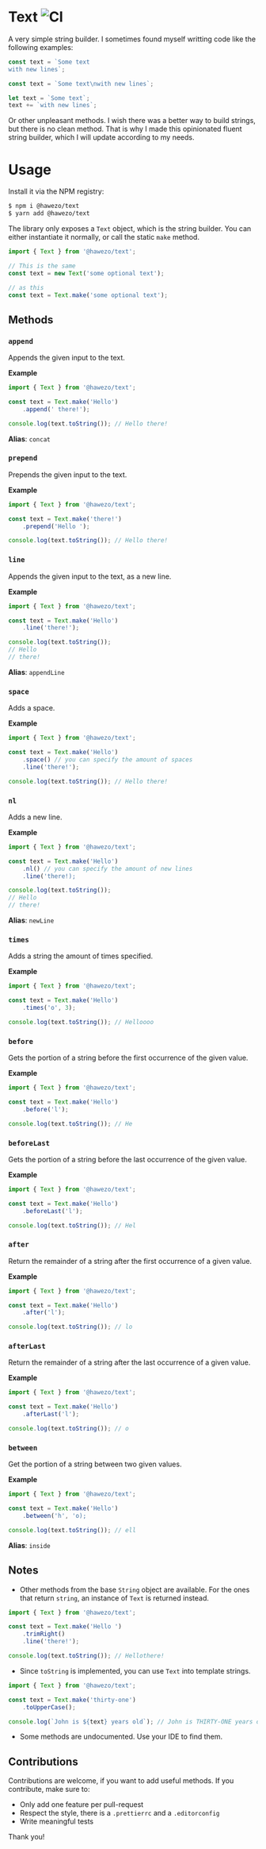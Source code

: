 # Text ![CI](https://github.com/hawezo/text/workflows/CI/badge.svg)

A very simple string builder. I sometimes found myself writting code like the following examples:

```js
const text = `Some text
with new lines`;
```

```js
const text = `Some text\nwith new lines`;
```

```js
let text = `Some text`;
text += `with new lines`;
```

Or other unpleasant methods. I wish there was a better way to build strings, but there is no clean method. That is why I made this opinionated fluent string builder, which I will update according to my needs.

# Usage

Install it via the NPM registry:

```bash
$ npm i @hawezo/text
$ yarn add @hawezo/text
```

The library only exposes a `Text` object, which is the string builder. You can either instantiate it normally, or call the static `make` method.

```js
import { Text } from '@hawezo/text';

// This is the same
const text = new Text('some optional text');

// as this
const text = Text.make('some optional text');
```

## Methods

### `append`

Appends the given input to the text.

**Example**

```js
import { Text } from '@hawezo/text';

const text = Text.make('Hello')
    .append(' there!');

console.log(text.toString()); // Hello there!
```

**Alias**: `concat`

### `prepend`

Prepends the given input to the text.

**Example**

```js
import { Text } from '@hawezo/text';

const text = Text.make('there!')
    .prepend('Hello ');

console.log(text.toString()); // Hello there!
```


### `line`

Appends the given input to the text, as a new line.

**Example**

```js
import { Text } from '@hawezo/text';

const text = Text.make('Hello')
    .line('there!');

console.log(text.toString()); 
// Hello
// there!
```

**Alias**: `appendLine`


### `space`

Adds a space.

**Example**

```js
import { Text } from '@hawezo/text';

const text = Text.make('Hello')
    .space() // you can specify the amount of spaces
    .line('there!');

console.log(text.toString()); // Hello there!
```


### `nl`

Adds a new line.

**Example**

```js
import { Text } from '@hawezo/text';

const text = Text.make('Hello')
    .nl() // you can specify the amount of new lines
    .line('there!);

console.log(text.toString()); 
// Hello
// there!
```

**Alias**: `newLine`


### `times`

Adds a string the amount of times specified.

**Example**

```js
import { Text } from '@hawezo/text';

const text = Text.make('Hello')
    .times('o', 3);

console.log(text.toString()); // Helloooo
```


### `before`

Gets the portion of a string before the first occurrence of the given value.

**Example**

```js
import { Text } from '@hawezo/text';

const text = Text.make('Hello')
    .before('l');

console.log(text.toString()); // He
```


### `beforeLast`

Gets the portion of a string before the last occurrence of the given value.

**Example**

```js
import { Text } from '@hawezo/text';

const text = Text.make('Hello')
    .beforeLast('l');

console.log(text.toString()); // Hel
```


### `after`

Return the remainder of a string after the first occurrence of a given value.

**Example**

```js
import { Text } from '@hawezo/text';

const text = Text.make('Hello')
    .after('l');

console.log(text.toString()); // lo
```


### `afterLast`

Return the remainder of a string after the last occurrence of a given value.

**Example**

```js
import { Text } from '@hawezo/text';

const text = Text.make('Hello')
    .afterLast('l');

console.log(text.toString()); // o
```


### `between`

Get the portion of a string between two given values.

**Example**

```js
import { Text } from '@hawezo/text';

const text = Text.make('Hello')
    .between('h', 'o);

console.log(text.toString()); // ell
```

**Alias**: `inside`


## Notes

- Other methods from the base `String` object are available. For the ones that return `string`, an instance of `Text` is returned instead.

```js
import { Text } from '@hawezo/text';

const text = Text.make('Hello ')
    .trimRight()
    .line('there!');

console.log(text.toString()); // Hellothere!
```

- Since `toString` is implemented, you can use `Text` into template strings.


```js
import { Text } from '@hawezo/text';

const text = Text.make('thirty-one')
    .toUpperCase();

console.log(`John is ${text} years old`); // John is THIRTY-ONE years old
```

- Some methods are undocumented. Use your IDE to find them.


## Contributions

Contributions are welcome, if you want to add useful methods. If you contribute, make sure to:

- Only add one feature per pull-request
- Respect the style, there is a `.prettierrc` and a `.editorconfig`
- Write meaningful tests

Thank you!
